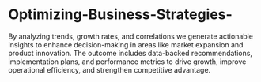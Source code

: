 # Optimizing-Business-Strategies-
By analyzing trends, growth rates, and correlations we generate actionable insights to enhance decision-making in areas like market expansion and product innovation. The outcome includes data-backed recommendations, implementation plans, and performance metrics to drive growth, improve operational efficiency, and strengthen competitive advantage.
